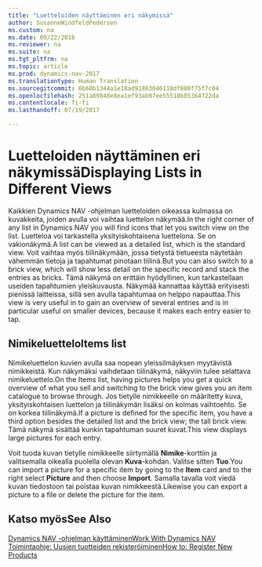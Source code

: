 ```yaml
---
title: "Luetteloiden näyttäminen eri näkymissä"
author: SusanneWindfeldPedersen
ms.custom: na
ms.date: 09/22/2016
ms.reviewer: na
ms.suite: na
ms.tgt_pltfrm: na
ms.topic: article
ms.prod: dynamics-nav-2017
ms.translationtype: Human Translation
ms.sourcegitcommit: 6b60b1344a1e18ad91863046110df880f75f7c04
ms.openlocfilehash: 251a89848e8ea1ef93ab97ee55518b85364722da
ms.contentlocale: fi-fi
ms.lasthandoff: 07/19/2017

---
```


# <a name="displaying-lists-in-different-views"></a><span data-ttu-id="e99c2-102">Luetteloiden näyttäminen eri näkymissä</span><span class="sxs-lookup"><span data-stu-id="e99c2-102">Displaying Lists in Different Views</span></span>
<span data-ttu-id="e99c2-103">Kaikkien Dynamics NAV -ohjelman luetteloiden oikeassa kulmassa on kuvakkeita, joiden avulla voi vaihtaa luettelon näkymää.</span><span class="sxs-lookup"><span data-stu-id="e99c2-103">In the right corner of any list in Dynamics NAV you will find icons that let you switch view on the list.</span></span> <span data-ttu-id="e99c2-104">Luetteloa voi tarkastella yksityiskohtaisena luettelona. Se on vakionäkymä.</span><span class="sxs-lookup"><span data-stu-id="e99c2-104">A list can be viewed as a detailed list, which is the standard view.</span></span> <span data-ttu-id="e99c2-105">Voit vaihtaa myös tiilinäkymään, jossa tietystä tietueesta näytetään vähemmän tietoja ja tapahtumat pinotaan tiilinä.</span><span class="sxs-lookup"><span data-stu-id="e99c2-105">But you can also switch to a brick view, which will show less detail on the specific record and stack the entries as bricks.</span></span> <span data-ttu-id="e99c2-106">Tämä näkymä on erittäin hyödyllinen, kun tarkastellaan useiden tapahtumien yleiskuvausta. Näkymää kannattaa käyttää erityisesti pienissä laitteissa, sillä sen avulla tapahtumaa on helppo napauttaa.</span><span class="sxs-lookup"><span data-stu-id="e99c2-106">This view is very useful in to gain an overview of several entries and is in particular useful on smaller devices, because it makes each entry easier to tap.</span></span>

## <a name="items-list"></a><span data-ttu-id="e99c2-107">Nimikeluettelo</span><span class="sxs-lookup"><span data-stu-id="e99c2-107">Items list</span></span>
<span data-ttu-id="e99c2-108">Nimikeluettelon kuvien avulla saa nopean yleissilmäyksen myytävistä nimikkeistä. Kun näkymäksi vaihdetaan tiilinäkymä, näkyviin tulee selattava nimikeluettelo.</span><span class="sxs-lookup"><span data-stu-id="e99c2-108">On the Items list, having pictures helps you get a quick overview of what you sell and switching to the brick view gives you an item catalogue to browse through.</span></span> <span data-ttu-id="e99c2-109">Jos tietylle nimikkeelle on määritetty kuva, yksityiskohtaisen luettelon ja tiilinäkymän lisäksi on kolmas vaihtoehto. Se on korkea tiilinäkymä.</span><span class="sxs-lookup"><span data-stu-id="e99c2-109">If a picture is defined for the specific item, you have a third option besides the detailed list and the brick view; the tall brick view.</span></span> <span data-ttu-id="e99c2-110">Tämä näkymä sisältää kunkin tapahtuman suuret kuvat.</span><span class="sxs-lookup"><span data-stu-id="e99c2-110">This view displays large pictures for each entry.</span></span>

<span data-ttu-id="e99c2-111">Voit tuoda kuvan tietylle nimikkeelle siirtymällä **Nimike**-korttiin ja valitsemalla oikealla puolella olevan **Kuva**-kohdan. Valitse sitten **Tuo**.</span><span class="sxs-lookup"><span data-stu-id="e99c2-111">You can import a picture for a specific item by going to the **Item** card and to the right select **Picture** and then choose **Import**.</span></span> <span data-ttu-id="e99c2-112">Samalla tavalla voit viedä kuvan tiedostoon tai poistaa kuvan nimikkeestä.</span><span class="sxs-lookup"><span data-stu-id="e99c2-112">Likewise you can export a picture to a file or delete the picture for the item.</span></span>  

## <a name="see-also"></a><span data-ttu-id="e99c2-113">Katso myös</span><span class="sxs-lookup"><span data-stu-id="e99c2-113">See Also</span></span>
[<span data-ttu-id="e99c2-114">Dynamics NAV -ohjelman käyttäminen</span><span class="sxs-lookup"><span data-stu-id="e99c2-114">Work With Dynamics NAV</span></span>](ui-work-product.md)  
[<span data-ttu-id="e99c2-115">Toimintaohje: Uusien tuotteiden rekisteröiminen</span><span class="sxs-lookup"><span data-stu-id="e99c2-115">How to: Register New Products</span></span>](inventory-how-register-new-products.md)  

